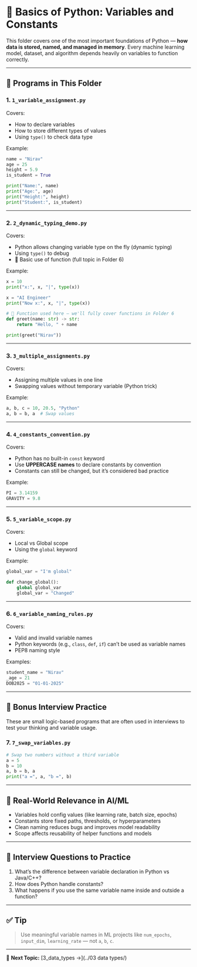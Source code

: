 # 🧠 Basics of Python: Variables and Constants

This folder covers one of the most important foundations of Python — **how data is stored, named, and managed in memory**. Every machine learning model, dataset, and algorithm depends heavily on variables to function correctly.

---

## 📌 Programs in This Folder

### 1. `1_variable_assignment.py`

Covers:
- How to declare variables
- How to store different types of values
- Using `type()` to check data type

Example:
```python
name = "Nirav"
age = 25
height = 5.9
is_student = True

print("Name:", name)
print("Age:", age)
print("Height:", height)
print("Student:", is_student)
```

---

### 2. `2_dynamic_typing_demo.py`

Covers:
- Python allows changing variable type on the fly (dynamic typing)
- Using `type()` to debug
- 🔸 Basic use of function (full topic in Folder 6)

Example:
```python
x = 10
print("x:", x, "|", type(x))

x = "AI Engineer"
print("Now x:", x, "|", type(x))

# 🔸 Function used here — we'll fully cover functions in Folder 6
def greet(name: str) -> str:
    return "Hello, " + name

print(greet("Nirav"))
```

---

### 3. `3_multiple_assignments.py`

Covers:
- Assigning multiple values in one line
- Swapping values without temporary variable (Python trick)

Example:
```python
a, b, c = 10, 20.5, "Python"
a, b = b, a  # Swap values
```

---

### 4. `4_constants_convention.py`

Covers:
- Python has no built-in `const` keyword
- Use **UPPERCASE names** to declare constants by convention
- Constants can still be changed, but it’s considered bad practice

Example:
```python
PI = 3.14159
GRAVITY = 9.8
```

---

### 5. `5_variable_scope.py`

Covers:
- Local vs Global scope
- Using the `global` keyword

Example:
```python
global_var = "I'm global"

def change_global():
    global global_var
    global_var = "Changed"
```

---

### 6. `6_variable_naming_rules.py`

Covers:
- Valid and invalid variable names
- Python keywords (e.g., `class`, `def`, `if`) can’t be used as variable names
- PEP8 naming style

Examples:
```python
student_name = "Nirav"
_age = 21
DOB2025 = "01-01-2025"
```

---

## 🧪 Bonus Interview Practice

These are small logic-based programs that are often used in interviews to test your thinking and variable usage.

### 7. `7_swap_variables.py`

```python
# Swap two numbers without a third variable
a = 5
b = 10
a, b = b, a
print("a =", a, "b =", b)
```

---

## 🎯 Real-World Relevance in AI/ML

- Variables hold config values (like learning rate, batch size, epochs)
- Constants store fixed paths, thresholds, or hyperparameters
- Clean naming reduces bugs and improves model readability
- Scope affects reusability of helper functions and models

---

## 🧠 Interview Questions to Practice

1. What’s the difference between variable declaration in Python vs Java/C++?
2. How does Python handle constants?
3. What happens if you use the same variable name inside and outside a function?

---

## ✅ Tip

> Use meaningful variable names in ML projects like `num_epochs`, `input_dim`, `learning_rate` — not `a`, `b`, `c`.

---

📁 **Next Topic:** [3_data_types →](../03 data types/)